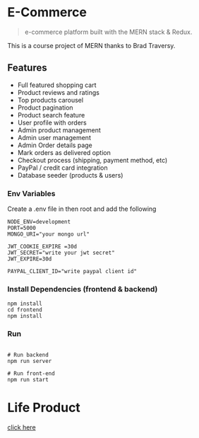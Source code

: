 # E-Commerce 

> e-commerce platform built with the MERN stack & Redux.

This is a course project of MERN thanks to  Brad Traversy.  


## Features

- Full featured shopping cart
- Product reviews and ratings
- Top products carousel
- Product pagination
- Product search feature
- User profile with orders
- Admin product management
- Admin user management
- Admin Order details page
- Mark orders as delivered option
- Checkout process (shipping, payment method, etc)
- PayPal / credit card integration
- Database seeder (products & users)






### Env Variables

Create a .env file in then root and add the following

```
NODE_ENV=development
PORT=5000
MONGO_URI="your mongo url"

JWT_COOKIE_EXPIRE =30d
JWT_SECRET="write your jwt secret"
JWT_EXPIRE=30d

PAYPAL_CLIENT_ID="write paypal client id"

```

### Install Dependencies (frontend & backend)

```
npm install
cd frontend
npm install
```

### Run

```

# Run backend 
npm run server

# Run front-end
npm run start
```
# Life Product
[click here](https://e-commerce-steel-theta.vercel.app/)
